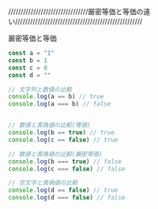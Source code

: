 ////////////////////////////////厳密等価と等価の違い///////////////////////////////////////////////////


厳密等価と等価

```js
const a = "1"
const b = 1
const c = 0
const d = ""

// 文字列と数値の比較
console.log(a == b) // true
console.log(a === b) // false


// 数値と真偽値の比較(等価)
console.log(b == true) // true
console.log(c == false) // true

// 数値と真偽値の比較(厳密等価)
console.log(b === true) // false
console.log(c === false) // false

// 空文字と真偽値の比較
console.log(d == false) // true
console.log(d === false) // false
```


